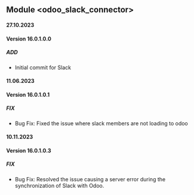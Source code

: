 ## Module <odoo_slack_connector>

#### 27.10.2023
#### Version 16.0.1.0.0
##### ADD
- Initial commit for Slack

#### 11.06.2023
#### Version 16.0.1.0.1
##### FIX
- Bug Fix: Fixed the issue where slack members are not loading to odoo

#### 10.11.2023
#### Version 16.0.1.0.3
##### FIX
- Bug Fix: Resolved the issue causing a server error during the synchronization of Slack with Odoo.
